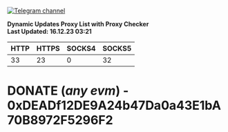 [![Telegram channel](https://img.shields.io/endpoint?url=https://runkit.io/damiankrawczyk/telegram-badge/branches/master?url=https://t.me/n4z4v0d)](https://t.me/n4z4v0d) 

**Dynamic Updates Proxy List with Proxy Checker**  
**Last Updated: 16.12.23 03:21**

| HTTP        | HTTPS        | SOCKS4        | SOCKS5        |
|-------------|--------------|---------------|---------------|
| 33 | 23 | 0 | 32 |


# DONATE (_any evm_) - 0xDEADf12DE9A24b47Da0a43E1bA70B8972F5296F2
